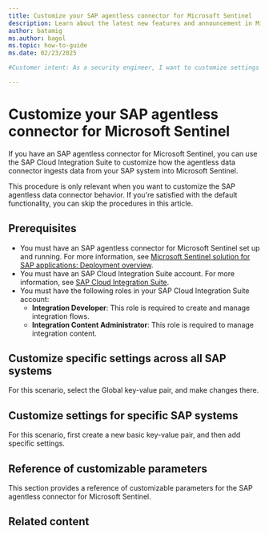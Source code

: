 ```yaml
---
title: Customize your SAP agentless connector for Microsoft Sentinel
description: Learn about the latest new features and announcement in Microsoft Sentinel from the past few months.
author: batamig
ms.author: bagol
ms.topic: how-to-guide
ms.date: 02/23/2025

#Customer intent: As a security engineer, I want to customize settings for my SAP agentless connector for Microsoft Sentinel to meet my organization's needs.

---
```


# Customize your SAP agentless connector for Microsoft Sentinel

If you have an SAP agentless connector for Microsoft Sentinel, you can use the SAP Cloud Integration Suite to customize how the agentless data connector ingests data from your SAP system into Microsoft Sentinel.

This procedure is only relevant when you want to customize the SAP agentless data connector behavior. If you're satisfied with the default functionality, you can skip the procedures in this article.

## Prerequisites

- You must have an SAP agentless connector for Microsoft Sentinel set up and running. For more information, see [Microsoft Sentinel solution for SAP applications: Deployment overview](deployment-overview.md).
- You must have an SAP Cloud Integration Suite account. For more information, see [SAP Cloud Integration Suite](https://www.sap.com/products/cloud-integration.html).
- You must have the following roles in your SAP Cloud Integration Suite account:
  - **Integration Developer**: This role is required to create and manage integration flows.
  - **Integration Content Administrator**: This role is required to manage integration content.

## Customize specific settings across all SAP systems

For this scenario, select the Global key-value pair, and make changes there.

## Customize settings for specific SAP systems

For this scenario, first create a new basic key-value pair, and then add specific settings.

## Reference of customizable parameters

This section provides a reference of customizable parameters for the SAP agentless connector for Microsoft Sentinel.

## Related content


